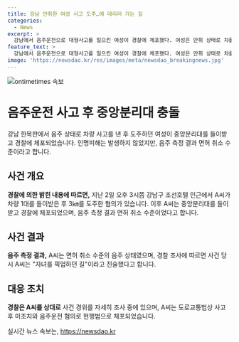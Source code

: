 ```yaml
---
title: 강남 만취한 여성 사고 도주…애 데리러 가는 길
categories:
  - News
excerpt: >
  강남에서 음주운전으로 대형사고를 일으킨 여성이 경찰에 체포됐다. 여성은 만취 상태로 차를 들이받고 도주하다가 중앙분리대를 들이받아 체포됐으며, 음주측정 결과는 면허취소 수준이었다. 다행히 사람에게 부상을 입히진 않았지만, 경찰은 사건 경위를 조사 중이다. 요약: 음주운전으로 대형사고를 일으킨 여성, 체포됐지만 부상은 없었음.
feature_text: >
  강남에서 음주운전으로 대형사고를 일으킨 여성이 경찰에 체포됐다. 여성은 만취 상태로 차를 들이받고 도주하다가 중앙분리대를 들이받아 체포됐으며, 음주측정 결과는 면허취소 수준이었다. 다행히 사람에게 부상을 입히진 않았지만, 경찰은 사건 경위를 조사 중이다. 요약: 음주운전으로 대형사고를 일으킨 여성, 체포됐지만 부상은 없었음.
image: 'https://newsdao.kr/res/images/meta/newsdao_breakingnews.jpg'
---
```


<p><img src="https://newsdao.kr/res/images/meta/newsdao_breakingnews.jpg" alt="ontimetimes 속보" /></p>

<h1>음주운전 사고 후 중앙분리대 충돌</h1>

<p data-ke-size="size16">강남 한복판에서 음주 상태로 차량 사고를 낸 후 도주하던 여성이 중앙분리대를 들이받고 경찰에 체포되었습니다. 인명피해는 발생하지 않았지만, 음주 측정 결과 면허 취소 수준이라고 합니다.</p>

<h2 data-ke-size="size26">사건 개요</h2>

<p><b>경찰에 의한 밝힌 내용에 따르면,</b> 지난 2일 오후 3시쯤 강남구 조선호텔 인근에서 A씨가 차량 1대를 들이받은 후 3㎞를 도주한 혐의가 있습니다. 이후 A씨는 중앙분리대를 들이받고 경찰에 체포되었으며, 음주 측정 결과 면허 취소 수준이었다고 합니다.</p>

<h2 data-ke-size="size26">사건 결과</h2>

<p><b>음주 측정 결과,</b> A씨는 면허 취소 수준의 음주 상태였으며, 경찰 조사에 따르면 사건 당시 A씨는 "자녀를 픽업하던 길"이라고 진술했다고 합니다.</p>

<h2 data-ke-size="size26">대응 조치</h2>

<p><b>경찰은 A씨를 상대로</b> 사건 경위를 자세히 조사 중에 있으며, A씨는 도로교통법상 사고 후 미조치와 음주운전 혐의로 현행범으로 체포되었습니다.</p>
실시간 뉴스 속보는, <a href="https://newsdao.kr" rel="dofollow">https://newsdao.kr</a>


